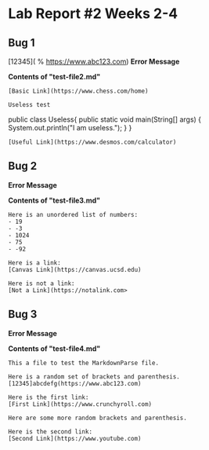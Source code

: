 # Lab Report #2 Weeks 2-4

## Bug 1
[12345](
%
https://www.abc123.com)
**Error Message**
![]()

**Contents of "test-file2.md"**
```
[Basic Link](https://www.chess.com/home)

Useless test

```
public class Useless{
    public static void main(String[] args) {
        System.out.println("I am useless.");
    }
}
```
[Useful Link](https://www.desmos.com/calculator)
```



## Bug 2

**Error Message**
![]()

**Contents of "test-file3.md"**

```
Here is an unordered list of numbers:
- 19
- -3
- 1024
- 75
- -92

Here is a link:
[Canvas Link](https://canvas.ucsd.edu)

Here is not a link:
[Not a Link](https://notalink.com>
```

## Bug 3

**Error Message**
![]()

**Contents of "test-file4.md"**

```
This a file to test the MarkdownParse file.

Here is a random set of brackets and parenthesis.
[12345]abcdefg(https://www.abc123.com)

Here is the first link:
[First Link](https://www.crunchyroll.com)

Here are some more random brackets and parenthesis.

Here is the second link:
[Second Link](https://www.youtube.com)
```
